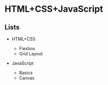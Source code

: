 # HTML+CSS+JavaScript

## Lists

- HTML+CSS

  - Flexbox
  - Grid Layout

- JavaScript

  - Basics
  - Canvas
